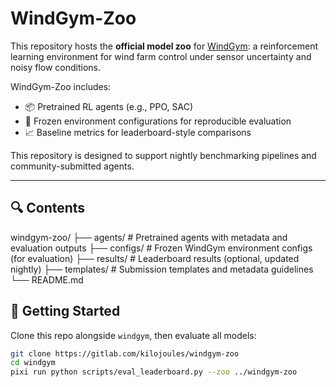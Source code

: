 # WindGym-Zoo

This repository hosts the **official model zoo** for [WindGym](https://gitlab.windenergy.dtu.dk/sys/windgym): a reinforcement learning environment for wind farm control under sensor uncertainty and noisy flow conditions.

WindGym-Zoo includes:
- 📦 Pretrained RL agents (e.g., PPO, SAC)
- 🧊 Frozen environment configurations for reproducible evaluation
- 📈 Baseline metrics for leaderboard-style comparisons

This repository is designed to support nightly benchmarking pipelines and community-submitted agents.

---

## 🔍 Contents

windgym-zoo/
├── agents/ # Pretrained agents with metadata and evaluation outputs
├── configs/ # Frozen WindGym environment configs (for evaluation)
├── results/ # Leaderboard results (optional, updated nightly)
├── templates/ # Submission templates and metadata guidelines
└── README.md


## 🧪 Getting Started

Clone this repo alongside `windgym`, then evaluate all models:

```bash
git clone https://gitlab.com/kilojoules/windgym-zoo
cd windgym
pixi run python scripts/eval_leaderboard.py --zoo ../windgym-zoo
```


